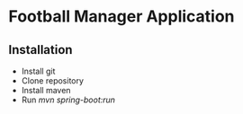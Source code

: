 # Football Manager Application

## Installation

- Install git
- Clone repository
- Install maven
- Run *mvn spring-boot:run*